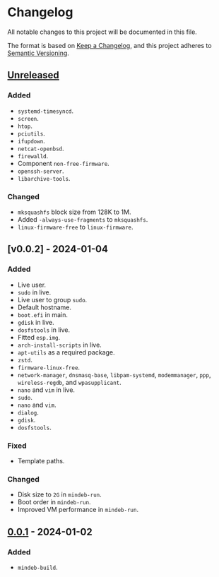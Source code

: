 # Changelog

All notable changes to this project will be documented in this file.

The format is based on [Keep a Changelog](https://keepachangelog.com/en/1.0.0/),
and this project adheres to [Semantic Versioning](https://semver.org/spec/v2.0.0.html).

## [Unreleased]

### Added

- `systemd-timesyncd`.
- `screen`.
- `htop`.
- `pciutils`.
- `ifupdown`.
- `netcat-openbsd`.
- `firewalld`.
- Component `non-free-firmware`.
- `openssh-server`.
- `libarchive-tools`.

### Changed

- `mksquashfs` block size from 128K to 1M.
- Added `-always-use-fragments` to `mksquashfs`.
- `linux-firmware-free` to `linux-firmware`.

## [v0.0.2] - 2024-01-04

### Added

- Live user.
- `sudo` in live.
- Live user to group `sudo`.
- Default hostname.
- `boot.efi` in main.
- `gdisk` in live.
- `dosfstools` in live.
- Fitted `esp.img`.
- `arch-install-scripts` in live.
- `apt-utils` as a required package.
- `zstd`.
- `firmware-linux-free`.
- `network-manager`, `dnsmasq-base`, `libpam-systemd`, `modemmanager`, `ppp`,
  `wireless-regdb`, and `wpasupplicant`.
- `nano` and `vim` in live.
- `sudo`.
- `nano` and `vim`.
- `dialog`.
- `gdisk`.
- `dosfstools`.

### Fixed

- Template paths.

### Changed

- Disk size to `2G` in `mindeb-run`.
- Boot order in `mindeb-run`.
- Improved VM performance in `mindeb-run`.

## [0.0.1] - 2024-01-02

### Added

- `mindeb-build`.

[unreleased]: https://github.com/sakkke/mindeb/compare/v0.0.2...HEAD
[0.0.2]: https://github.com/sakkke/mindeb/compare/v0.0.1...v0.0.2
[0.0.1]: https://github.com/sakkke/mindeb/releases/tag/v0.0.1
